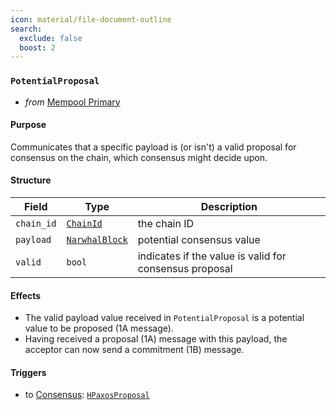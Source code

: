 ```yaml
---
icon: material/file-document-outline
search:
  exclude: false
  boost: 2
---
```


### `PotentialProposal`

- _from_ [Mempool Primary](../mempool/primary.md)

#### Purpose

<!-- --8<-- [start:purpose] -->
Communicates that a specific payload is (or isn't) a valid proposal for consensus on the chain, which consensus might decide upon.
<!-- --8<-- [end:purpose] -->

#### Structure

| Field | Type | Description |
| ----- | ---- | ----------- |
| `chain_id` | [`ChainId`](#ChainId) | the chain ID |
| `payload` | [`NarwhalBlock`](#NarwhalBlock) | potential consensus value |
| `valid` | `bool` | indicates if the value is valid for consensus proposal |

#### Effects

- The valid payload value received in `PotentialProposal` is a potential value to be proposed (1A message).
- Having received a proposal (1A) message with this payload, the acceptor can now send a commitment (1B) message.

#### Triggers

- to [Consensus](#Consensus): [`HPaxosProposal`](#HPaxosProposal)

<!--
```rust
/// Communicates that a specific payload is (or isn't) a valid proposal for consensus on the chain.
struct PotentialProposal {
  chain_id : ChainId,
  payload : NarwhalBlock,
  valid : bool,
}
```
-->
